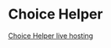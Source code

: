 # Choice Helper

[Choice Helper live hosting](https://reactjs.org/docs/create-a-new-react-app.html)

